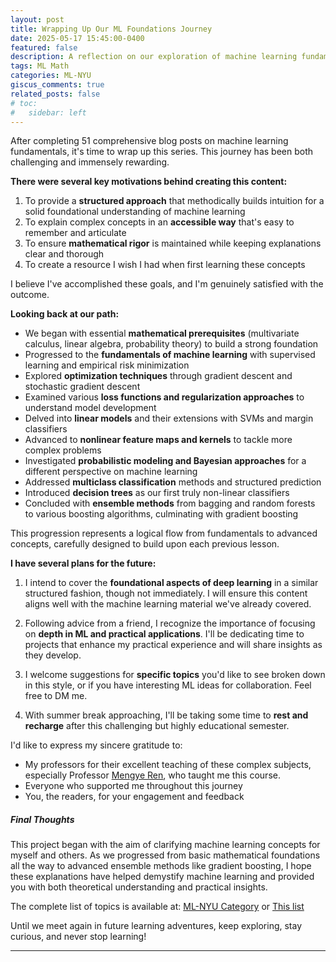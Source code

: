 ```yaml
---
layout: post
title: Wrapping Up Our ML Foundations Journey
date: 2025-05-17 15:45:00-0400
featured: false
description: A reflection on our exploration of machine learning fundamentals, from mathematical prerequisites to gradient boosting.
tags: ML Math
categories: ML-NYU
giscus_comments: true
related_posts: false
# toc:
#   sidebar: left
---
```



After completing 51 comprehensive blog posts on machine learning fundamentals, it's time to wrap up this series. This journey has been both challenging and immensely rewarding.

**There were several key motivations behind creating this content:**

1. To provide a **structured approach** that methodically builds intuition for a solid foundational understanding of machine learning
2. To explain complex concepts in an **accessible way** that's easy to remember and articulate
3. To ensure **mathematical rigor** is maintained while keeping explanations clear and thorough
4. To create a resource I wish I had when first learning these concepts

I believe I've accomplished these goals, and I'm genuinely satisfied with the outcome.

**Looking back at our path:**

- We began with essential **mathematical prerequisites** (multivariate calculus, linear algebra, probability theory) to build a strong foundation
- Progressed to the **fundamentals of machine learning** with supervised learning and empirical risk minimization
- Explored **optimization techniques** through gradient descent and stochastic gradient descent
- Examined various **loss functions and regularization approaches** to understand model development
- Delved into **linear models** and their extensions with SVMs and margin classifiers
- Advanced to **nonlinear feature maps and kernels** to tackle more complex problems
- Investigated **probabilistic modeling and Bayesian approaches** for a different perspective on machine learning
- Addressed **multiclass classification** methods and structured prediction
- Introduced **decision trees** as our first truly non-linear classifiers
- Concluded with **ensemble methods** from bagging and random forests to various boosting algorithms, culminating with gradient boosting

This progression represents a logical flow from fundamentals to advanced concepts, carefully designed to build upon each previous lesson.

**I have several plans for the future:**

1. I intend to cover the **foundational aspects of deep learning** in a similar structured fashion, though not immediately. I will ensure this content aligns well with the machine learning material we've already covered.

2. Following advice from a friend, I recognize the importance of focusing on **depth in ML and practical applications**. I'll be dedicating time to projects that enhance my practical experience and will share insights as they develop.

3. I welcome suggestions for **specific topics** you'd like to see broken down in this style, or if you have interesting ML ideas for collaboration. Feel free to DM me.

4. With summer break approaching, I'll be taking some time to **rest and recharge** after this challenging but highly educational semester.

I'd like to express my sincere gratitude to:

- My professors for their excellent teaching of these complex subjects, especially Professor [Mengye Ren](https://mengyeren.com/), who taught me this course.
- Everyone who supported me throughout this journey
- You, the readers, for your engagement and feedback

##### **Final Thoughts**

This project began with the aim of clarifying machine learning concepts for myself and others. As we progressed from basic mathematical foundations all the way to advanced ensemble methods like gradient boosting, I hope these explanations have helped demystify machine learning and provided you with both theoretical understanding and practical insights.

The complete list of topics is available at: [ML-NYU Category](https://monishver11.github.io/blog/category/ml-nyu/) or [This list](https://drive.google.com/file/d/1t1r7w_0gSJIcaEATQlAn1gyMU8yM582v/view?usp=sharing)

Until we meet again in future learning adventures, keep exploring, stay curious, and never stop learning!

---